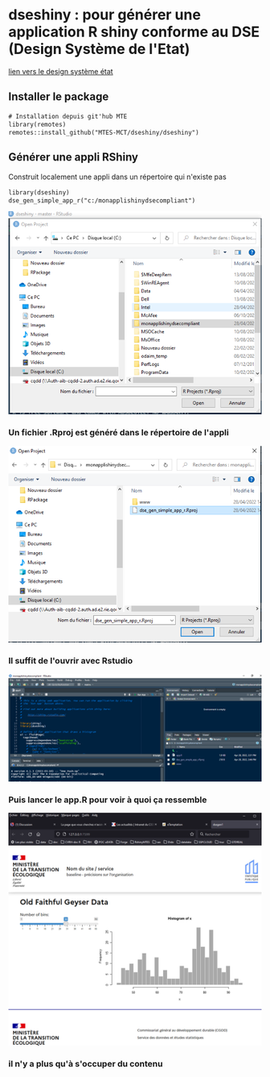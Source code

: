 # dseshiny : pour générer une application R shiny conforme au DSE (Design Système de l'Etat)

[lien vers le design système état](https://www.systeme-de-design.gouv.fr/)

## Installer le package


```
# Installation depuis git'hub MTE
library(remotes) 
remotes::install_github("MTES-MCT/dseshiny/dseshiny")
```

## Générer une appli RShiny

Construit localement une appli dans un répertoire qui n'existe pas
```
library(dseshiny)
dse_gen_simple_app_r("c:/monapplishinydsecompliant")
```

![](inst/img/README.md.nouveauprojet.PNG)


### Un fichier .Rproj est généré dans le répertoire de l'appli

![](inst/img/README.md.nouveauprojet-2.PNG)

### Il suffit de l'ouvrir avec Rstudio

![](inst/img/README.md.nouveauprojet-3.PNG)

### Puis lancer le app.R pour voir à quoi ça ressemble

![](inst/img/README.md.nouveauprojet-4.PNG)

### il n'y a plus qu'à s'occuper du contenu
